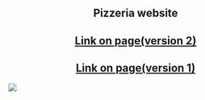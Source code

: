 <h2 align="center">Pizzeria website</h2>
<h2 align="center"><a href="https://kkouly.github.io/JS-Pizzeria/Pizza-v-2">Link on page(version 2)</a></h2>  
<h2 align="center"><a href="https://kkouly.github.io/JS-Pizzeria/Pizza-v-1">Link on page(version 1)</a></h2>  
<img src="https://avatanplus.com/files/resources/original/5d5155a97b06d16c85b69e20.png" align="center">
